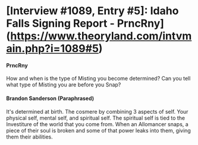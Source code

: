 # [Interview #1089, Entry #5]: Idaho Falls Signing Report - PrncRny](https://www.theoryland.com/intvmain.php?i=1089#5)

#### PrncRny

How and when is the type of Misting you become determined? Can you tell what type of Misting you are before you Snap?

#### Brandon Sanderson (Paraphrased)

It's determined at birth. The cosmere by combining 3 aspects of self. Your physical self, mental self, and spiritual self. The spiritual self is tied to the Investiture of the world that you come from. When an Allomancer snaps, a piece of their soul is broken and some of that power leaks into them, giving them their abilities.

